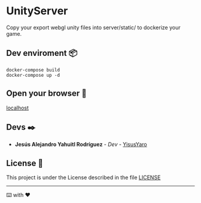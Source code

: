 # UnityServer

Copy your export webgl unity files into server/static/ to dockerize your game.

## Dev enviroment 📦

```
docker-compose build
docker-compose up -d
```

## Open your browser 🚀

[localhost](http://localhost)

## Devs ✒️

* **Jesús Alejandro Yahuitl Rodríguez** - *Dev* - [YisusYaro](https://github.com/YisusYaro/)

## License 📄

This project is under the License described in the file [LICENSE](LICENSE)

---
⌨️ with ❤️
